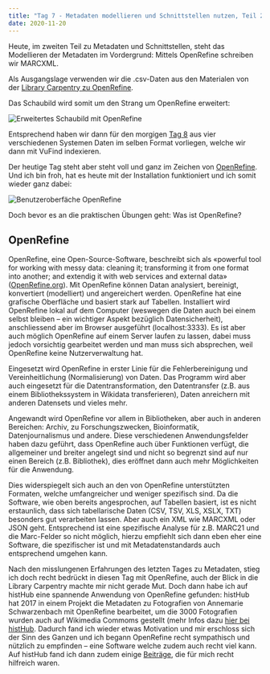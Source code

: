```yaml
---
title: "Tag 7 - Metadaten modellieren und Schnittstellen nutzen, Teil 2"
date: 2020-11-20
---
```


Heute, im zweiten Teil zu Metadaten und Schnittstellen, steht das Modellieren der Metadaten im Vordergrund: Mittels OpenRefine schreiben wir MARCXML. 

Als Ausgangslage verwenden wir die .csv-Daten aus den Materialen von der [Library Carpentry zu OpenRefine](https://librarycarpentry.org/lc-open-refine/).

Das Schaubild wird somit um den Strang um OpenRefine erweitert:

![Erweitertes Schaubild mit OpenRefine](https://pad.gwdg.de/uploads/upload_45b0a76cb410227949e3b9d8eeac44a6.png)


Entsprechend haben wir dann für den morgigen [Tag 8](https://thanjoan.github.io/lerntagebuch_bain/2020/11/27/tag-8.html) aus vier verschiedenen Systemen Daten im selben Format vorliegen, welche wir dann mit VuFind indexieren.

Der heutige Tag steht aber steht voll und ganz im Zeichen von [OpenRefine](https://openrefine.org/). Und ich bin froh, hat es heute mit der Installation funktioniert und ich somit wieder ganz dabei:

![Benutzeroberfäche OpenRefine](https://pad.gwdg.de/uploads/upload_2b34909271b02325d43d348990dcbd6f.png)


Doch bevor es an die praktischen Übungen geht: Was ist OpenRefine?


## OpenRefine 
OpenRefine, eine Open-Source-Software, beschreibt sich als «powerful tool for working with messy data: cleaning it; transforming it from one format into another; and extendig it with web services and external data» ([OpenRefine.org](https://openrefine.org/)).
Mit OpenRefine können Datan analysiert, bereinigt, konvertiert (modelliert) und angereichert werden. OpenRefine hat eine grafische Oberfläche und basiert stark auf Tabellen. Installiert wird OpenRefine lokal auf dem Computer (weswegen die Daten auch bei einem selbst bleiben – ein wichtiger Aspekt bezüglich Datensicherheit), anschliessend aber im Browser ausgeführt (localhost:3333). Es ist aber auch möglich OpenRefine auf einem Server laufen zu lassen, dabei muss jedoch vorsichtig gearbeitet werden und man muss sich absprechen, weil OpenRefine keine Nutzerverwaltung hat.

Eingesetzt wird OpenRefine in erster Linie für die Fehlerbereinigung und Vereinheitlichung (Normalisierung) von Daten. Das Programm wird aber auch eingesetzt für die Datentransformation, den Datentransfer (z.B. aus einem Bibliothekssystem in Wikidata transferieren), Daten anreichern mit anderen Datensets und vieles mehr.

Angewandt wird OpenRefine vor allem in Bibliotheken, aber auch in anderen Bereichen: Archiv, zu Forschungszwecken, Bioinformatik, Datenjournalismus und andere. Diese verschiedenen Anwendungsfelder haben dazu geführt, dass OpenRefine auch über Funktionen verfügt, die allgemeiner und breiter angelegt sind und nicht so begrenzt sind auf nur einen Bereich (z.B. Bibliothek), dies eröffnet dann auch mehr Möglichkeiten für die Anwendung.

Dies widerspiegelt sich auch an den von OpenRefine unterstützten Formaten, welche umfangreicher und weniger spezifisch sind. Da die Software, wie oben bereits angesprochen, auf Tabellen basiert, ist es nicht erstaunlich, dass sich tabellarische Daten (CSV, TSV, XLS, XSLX, TXT) besonders gut verarbeiten lassen. Aber auch ein XML wie MARCXML oder JSON geht. Entsprechend ist eine spezifische Analyse für z.B. MARC21 und die Marc-Felder so nicht möglich, hierzu empfiehlt sich dann eben eher eine Software, die spezifischer ist und mit Metadatenstandards auch entsprechend umgehen kann.

Nach den misslungenen Erfahrungen des letzten Tages zu Metadaten, stieg ich doch recht bedrückt in diesen Tag mit OpenRefine, auch der Blick in die Library Carpentry machte mir nicht gerade Mut. Doch dann habe ich auf histHub eine spannende Anwendung von OpenRefine gefunden: histHub hat 2017 in einem Projekt die Metadaten zu Fotografien von Annemarie Schwarzenbach mit OpenRefine bearbeitet, um die 3000 Fotografien wurden auch auf Wikimedia Commoms gestellt (mehr Infos dazu [hier bei histHub](https://histhub.ch/annemarie-schwarzenbach/). Dadurch fand ich wieder etwas Motivation und mir erschloss sich der Sinn des Ganzen und ich begann OpenRefine recht sympathisch und nützlich zu empfinden – eine Software welche zudem auch recht viel kann.   
Auf histHub fand ich dann zudem einige [Beiträge](https://histhub.ch/histhub-lab-tutorials-zu-openrefine), die für mich recht hilfreich waren.

